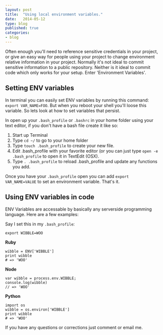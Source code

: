 ```yaml
---
layout: post
title:  "Using local environment variables."
date:   2014-05-12
type: blog
published: true
categories: 
- blog
---
```


Often enough you'll need to reference sensitive credentials in your project, or give an easy way for people using your project to change environment relative information in your project. Normally it's not ideal to commit sensitive information to a public repository. Neither is it ideal to commit code which only works for your setup. Enter 'Environment Variables'.


Setting ENV variables
---
In terminal you can easily set ENV variables by running this command: `export VAR_NAME=FOO`. But when you reboot your shell you'll loose this variable. So lets look at how to set variables that persist.

In open up your `.bash_profile` or `.bashrc` in your home folder using your text editor, if you don't have a bash file create it like so:

1. Start up Terminal
2. Type `cd ~/` to go to your home folder
3. Type `touch .bash_profile` to create your new file.
4. Edit .bash_profile with your favorite editor (or you can just type `open -e .bash_profile` to open it in TextEdit (OSX).
5. Type `. .bash_profile` to reload .bash_profile and update any functions you add.

Once you have your `.bash_profile` open you can add `export VAR_NAME=VALUE` to set an environment variable. That's it.

Using ENV variables in code
---

ENV Variables are accessable by basically any serverside programming language. Here are a few examples:

Say I set this in my `.bash_profile`:

```
export WIBBLE=WOO
```

**Ruby**

```
wibble = ENV['WIBBLE']
print wibble
# => 'WOO'
```

**Node**

```
var wibble = process.env.WIBBLE;
console.log(wibble)
// => 'WOO'
```

**Python**

```
import os
wibble = os.environ['WIBBLE']
print wibble
# => 'WOO'
```

If you have any questions or corrections just comment or email me. 